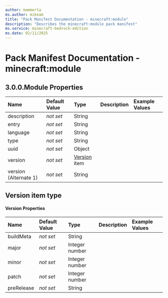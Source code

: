 ```yaml
---
author: mammerla
ms.author: mikeam
title: "Pack Manifest Documentation - minecraft:module"
description: "Describes the minecraft:module pack manifest"
ms.service: minecraft-bedrock-edition
ms.date: 02/11/2025 
---
```


# Pack Manifest Documentation - minecraft:module


## 3.0.0.Module Properties

|Name       |Default Value |Type |Description |Example Values |
|:----------|:-------------|:----|:-----------|:------------- |
| description | *not set* | String |  |  | 
| entry | *not set* | String |  |  | 
| language | *not set* | String |  |  | 
| type | *not set* | String |  |  | 
| uuid | *not set* | Object |  |  | 
| version | *not set* | [Version](#version-item-type) item |  |  | 
| version (Alternate 1) | *not set* | String |  |  | 

## Version item type

#### Version Properties

|Name       |Default Value |Type |Description |Example Values |
|:----------|:-------------|:----|:-----------|:------------- |
| buildMeta | *not set* | String |  |  | 
| major | *not set* | Integer number |  |  | 
| minor | *not set* | Integer number |  |  | 
| patch | *not set* | Integer number |  |  | 
| preRelease | *not set* | String |  |  | 